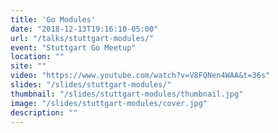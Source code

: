 ```yaml
---
title: 'Go Modules'
date: "2018-12-13T19:16:10-05:00"
url: "/talks/stuttgart-modules/"
event: "Stuttgart Go Meetup"
location: ""
site: ""
video: "https://www.youtube.com/watch?v=V8FQNen4WAA&t=36s"
slides: "/slides/stuttgart-modules/"
thumbnail: "/slides/stuttgart-modules/thumbnail.jpg"
image: "/slides/stuttgart-modules/cover.jpg"
description: ""
---
```

